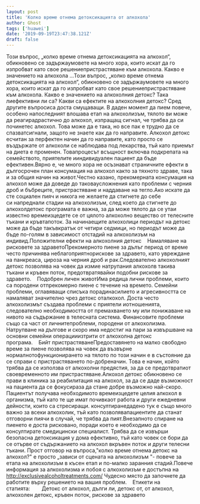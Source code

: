 ```yaml
---
layout: post
title: 'Колко време отнема детоксикацията от алкохола'
author: Ghost
tags: ['huawei']
date: '2019-09-19T23:47:38.121Z'
draft: false
---
```


Този въпрос, „колко време отнема детоксикацията на алкохол“, обикновено се задържаумовете на много хора, които искат да го изпробват като свое решениепристрастяване към алкохола. Какво е значението на алкохола ...Този въпрос, „колко време отнема детоксикацията на алкохол“, обикновено се задържаумовете на много хора, които искат да го изпробват като свое решениепристрастяване към алкохола. Какво е значението на алкохолния детокс? Така лиефективни ли са? Какви са ефектите на алкохолния детокс? Сред другите въпросиса доста смущаващи. В даден момент да пием повече, особено напоследният влошава етап на алкохолизъм, тялото ви може да реагирадрастично до алкохол, изпращащ сигнал, че трябва да си починетес алкохол. Това може да е така, но все пак е трудно да се спазватсигнали, защото не знаете как да го направите. Алкохол детокс есчитан за перфектен начин да го направите, като просто се въздържате от алкохоли се наблюдава под лекарства, тъй като приемът на диета е променен. Товапроцесът всъщност включва подкрепата на семейството, приятелите ииндивидуален пациент да бъде ефективен.Вярно е, че много хора не осъзнават страничните ефекти в дългосрочен план консумация на алкохол както за тяхното здраве, така и за общия начин на живот.Честно казано, прекомерната консумация на алкохол може да доведе до таковаусложнения като проблеми с черния дроб и бъбреците, пристрастяване и наддаване на тегло.Ако искате да сте социален пияч и никога не желаете да стигнете до себе си напреднали стадии на алкохолизъм, след което да стигнете до алкохолдетокс програмата е важна, за да може тялото да се утаи известно времеизцедете се от цялото алкохолно вещество от телесните тъкани и кръвтапоток. За начинаещите алкохолици периодът на детокс може да бъде такъвкратък от четири седмици, но периодът може да бъде по-голям в зависимост отстадий на алкохолизъм на индивид.Положителни ефекти на алкохолния детокс    Намаляване на рисковете за здраветоПрекомерното пиене за дълъг период от време често причинява неблагоприятнорискове за здравето, като увреждане на панкреаса, цироза на черния дроб и рак.Следователно алкохолният детокс позволява на човек да измие натрупания алкохолв такива тъкани и кръвен поток, предотвратявайки подобни рискове за здравето.    Подобрен личен животИма редица лични проблеми, които са породени отпрекомерно пиене с течение на времето. Семейни проблеми, оглавяващи списъка порадинасилието и агресивността се намаляват значително чрез детокс оталкохол. Доста често алкохолизмът създава проблеми с приятели иотношенията, следователно необходимостта от премахването му или понижаване на нивото на съдържание в телесната система. Финансовите проблеми също са част от личнитепроблеми, породени от алкохолизма. Натрупване на дългове и скоро има недостиг на пари за извършване на основни семейни операцииизтрити от алкохолна детокс програма.    Бийт пристрастяванеПредоставянето на малко свободно време за пиене позволява на човек да възвърне нормалнотофункционирането на тялото по този начин е в състояние да се справи с пристрастяването по-добреначин. Това е начин, който трябва да се използва от алкохолни предястия, за да се предотвратиот своевременното им пристрастяване.Алкохол детокс обикновено се прави в клиника за реабилитация на алкохол, за да се даде възможност на пациента да се фокусираза да стане добре възможно най-скоро. Пациентът получава необходимото времеизцедете целия алкохол в организма, тъй като те ще имат почивкаот работа и други ежедневни дейности, които са стресиращи. консултиранедадено тук е също много важно за всеки алкохолик, тъй като позволявапациентите да станат отговорни пиячи в случай, че трябва да пият.Внезапното спиране на пиенето е доста рисковано, поради което е необходимо да се консултирате смедицински специалист. Трябва да се извърши безопасна детоксикация у дома ефективно, тъй като човек се бори да се отърве от съдържанието на алкохол вкръвен поток и други телесни тъкани. Прост отговор на въпроса,"колко време отнема детокс на алкохол?" е просто „зависи от сцената на алкохолизъм "- повече за етапа на алкохолизъм в късен етап и по-малко заранния стадий.Повече информация за алкохолизма и побоя с алкохолизъм е достъпна на http://exclusivealcoholtreatments.com/ Чудесно място да започнете да работите върху решението на вашия проблем.    Етикети на статията:        Детокс от алкохол, дълги ли, детокс от, от алкохол, алкохолен детокс, кръвен поток, рискове за здравето
